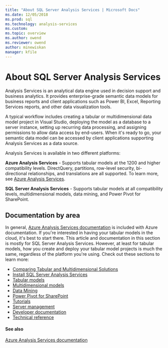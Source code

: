 ```yaml
---
title: "About SQL Server Analysis Services | Microsoft Docs"
ms.date: 12/05/2018
ms.prod: sql
ms.technology: analysis-services
ms.custom:
ms.topic: overview
ms.author: owend
ms.reviewer: owend
author: minewiskan
manager: kfile
---
```

# About SQL Server Analysis Services

Analysis Services is an analytical data engine used in decision support and business analytics. It provides enterprise-grade semantic data models for business reports and client applications such as Power BI, Excel, Reporting Services reports, and other data visualization tools.

A typical workflow includes creating a tabular or multidimensional data model project in Visual Studio, deploying the model as a database to a server instance, setting up recurring data processing, and assigning permissions to allow data access by end-users. When it's ready to go, your semantic data model can be accessed by client applications supporting Analysis Services as a data source.

Analysis Services is available in two different platforms:

**Azure Analysis Services** - Supports tabular models at the 1200 and higher compatibility levels. DirectQuery, partitions, row-level security, bi-directional relationships, and translations are all supported. To learn more, see [Azure Analysis Services](https://docs.microsoft.com/azure/analysis-services/).

**SQL Server Analysis Services** - Supports tabular models at all compatibility levels, multidimensional models, data mining, and Power Pivot for SharePoint.

## Documentation by area

In general, [Azure Analysis Services documentation](https://docs.microsoft.com/azure/analysis-services/) is included with Azure documentation. If you're interested in having your tabular models in the cloud, it's best to start there. This article and documentation in this section is mostly for SQL Server Analysis Services. However, at least for tabular models, how you create and deploy your tabular model projects is much the same, regardless of the platform you're using. Check out these sections to learn more:

- [Comparing Tabular and Multidimensional Solutions](../analysis-services/comparing-tabular-and-multidimensional-solutions-ssas.md)
- [Install SQL Server Analysis Services](../analysis-services/instances/install-windows/install-analysis-services.md)
- [Tabular models](../analysis-services/tabular-models/tabular-models-ssas.md)
- [Multidimensional models](../analysis-services/multidimensional-models/multidimensional-models-ssas.md)
- [Data Mining](../analysis-services/data-mining/data-mining-ssas.md)
- [Power Pivot for SharePoint](../analysis-services/power-pivot-sharepoint/power-pivot-for-sharepoint-ssas.md)
- [Tutorials](../analysis-services/analysis-services-tutorials-ssas.md)
- [Server management](../analysis-services/instances/analysis-services-instance-management.md)
- [Developer documentation](analysis-services-developer-documentation.md)
- [Technical reference](https://docs.microsoft.com/bi-reference/)

#### See also

[Azure Analysis Services documentation](https://docs.microsoft.com/azure/analysis-services/)
